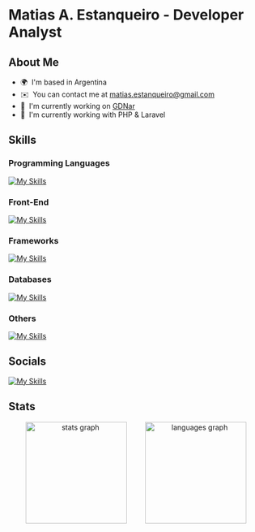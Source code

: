 Matias A. Estanqueiro - Developer Analyst
==========================================
About Me
-----------------
* 🌍  I'm based in Argentina
* ✉️  You can contact me at [matias.estanqueiro@gmail.com](mailto:matias.estanqueiro@gmail.com)
* 🚀  I'm currently working on [GDNar](http://www.gdnargentina.com/)
* 🧠  I'm currently working with PHP & Laravel

Skills
-----------------
### Programming Languages
[![My Skills](https://skillicons.dev/icons?i=php,python,js,kotlin)](https://skillicons.dev)

### Front-End
[![My Skills](https://skillicons.dev/icons?i=html,css,tailwind,bootstrap)](https://skillicons.dev)

### Frameworks
[![My Skills](https://skillicons.dev/icons?i=laravel)](https://skillicons.dev)

### Databases
[![My Skills](https://skillicons.dev/icons?i=mysql,sql)](https://skillicons.dev)

### Others
[![My Skills](https://skillicons.dev/icons?i=linux,github)](https://skillicons.dev)

Socials
-----------------
<a href="" target="_blank" rel="noreferrer"> [![My Skills](https://skillicons.dev/icons?i=linkedin)](https://www.linkedin.com/in/matias-afonso-estanqueiro)</a>

Stats
-----------------
<div align="center">
  <img src="https://github-readme-stats.vercel.app/api?username=matias-estanqueiro&hide_title=false&hide_rank=false&show_icons=true&include_all_commits=true&count_private=true&disable_animations=false&theme=dracula&locale=en&hide_border=false&order=1" height="200" alt="stats graph"  />
  &nbsp&nbsp&nbsp&nbsp&nbsp&nbsp&nbsp
  <img src="https://github-readme-stats.vercel.app/api/top-langs?username=matias-estanqueiro&locale=en&hide_title=false&layout=compact&card_width=320&langs_count=5&theme=dracula&hide_border=false&order=2" height="200" alt="languages graph"  />
</div>

